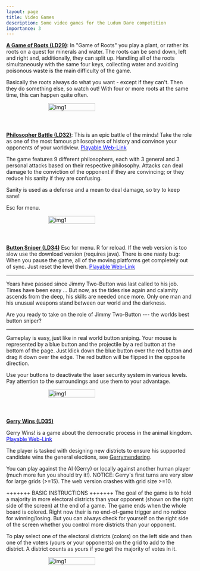 ```yaml
---
layout: page
title: Video Games
description: Some video games for the Ludum Dare competition
importance: 3
---
```



[**A Game of Roots (LD29)**](https://web.archive.org/web/20141209190808/http://ludumdare.com/compo/ludum-dare-29/?action=preview&uid=11335):
In "Game of Roots" you play a plant, or rather its roots on a quest for minerals and water. The roots can be send down, left and right and, additionally, they can split up. Handling all of the roots simultaneously with the same four keys, collecting water and avoiding poisonous waste is the main difficulty of the game.

Basically the roots always do what you want - except if they can't. Then they do something else, so watch out! With four or more roots at the same time, this can happen quite often.
<div style="display: flex; justify-content: center;">
  <img src="{{site.url }}{{site.baseurl }}/assets/img/games/game_of_roots.png" alt="img1" style="float:center; margin-right: 5%; width:50%">
  <p style="clear: both;"></p>
</div>


<br><br>
[**Philosopher Battle (LD32)**](https://web.archive.org/web/20161220081423/http://ludumdare.com/compo/ludum-dare-32/?action=preview&uid=11335):
This is an epic battle of the minds!
Take the role as one of the most famous philosophers of history and convince your opponents of your worldview.  [<span style="color:blue" font-weight:bold>Playable Web-Link</span>](https://bubu1.eu/LD32/post_compo/)

The game features 9 different philosophers, each with 3 general and 3 personal attacks based on their respective philosophy.
Attacks can deal damage to the conviction of the opponent if they are convincing; or they reduce his sanity if they are confusing.

Sanity is used as a defense and a mean to deal damage, so try to keep sane!

Esc for menu.

  <div style="display: flex; justify-content: center;">
    <img src="{{site.url }}{{site.baseurl }}/assets/img/games/philosophers.png" alt="img1" style="float:center; margin-right: 5%; width:50%">
    <p style="clear: both;"></p>
  </div>



<br><br>
[**Button Sniper (LD34)**](https://web.archive.org/web/20170910234206/http://ludumdare.com/compo/ludum-dare-34/?action=preview&uid=11335)
Esc for menu. R for reload. If the web version is too slow use the download version (requires java).
There is one nasty bug: When you pause the game, all of the moving platforms get completely out of sync. Just reset the level then. [<span style="color:blue" font-weight:bold>Playable Web-Link</span>](https://bubu1.eu/LD34/)

------------------------------

Years have passed since Jimmy Two-Button was last called to his job. Times have been easy ...
But now, as the tides rise again and calamity ascends from the deep, his skills are needed once more.
Only one man and his unusual weapons stand between our world and the darkness.

Are you ready to take on the role of Jimmy Two-Button --- the worlds best button sniper?

----------------------------

Gameplay is easy, just like in real world button sniping. Your mouse is represented by a blue button and the projectile by a red button at the bottom of the page.
Just klick down the blue button over the red button and drag it down over the edge. The red button will be flipped in the opposite direction.

Use your buttons to deactivate the laser security system in various levels. Pay attention to the surroundings and use them to your advantage.

<div style="display: flex; justify-content: center;">
  <img src="{{site.url }}{{site.baseurl }}/assets/img/games/buttonsniper.jpg" alt="img1" style="float:center; margin-right: 5%; width:50%">
  <p style="clear: both;"></p>
</div>



<br><br>
[**Gerry Wins (LD35)**](https://web.archive.org/web/20160501063822/http://ludumdare.com/compo/ludum-dare-35/?action=preview&uid=11335)

Gerry Wins! is a game about the democratic process in the animal kingdom. [<span style="color:blue" font-weight:bold>Playable Web-Link</span>](https://bubu1.eu/LD35-Gerry-Wins/)

The player is tasked with designing new districts to ensure his supported candidate wins the general elections, see [Gerrymendering](https://de.wikipedia.org/wiki/Gerrymandering).

You can play against the AI (Gerry) or locally against another human player (much more fun you should try it!).
NOTICE: Gerry's first turns are very slow for large grids (>=15). The web version crashes with grid size >=10.

+++++++ BASIC INSTRUCTIONS +++++++
The goal of the game is to hold a majority in more electoral districts than your opponent (shown on the right side of the screen) at the end of a game. The game ends when the whole board is colored.
Right now their is no end-of-game trigger and no notice for winning/losing. But you can always check for yourself on the right side of the screen whether you control more districts than your opponent.

To play select one of the electoral districts (colors) on the left side and then one of the voters (yours or your opponents) on the grid to add to the district.
A district counts as yours if you get the majority of votes in it.

<div style="display: flex; justify-content: center;">
  <img src="{{site.url }}{{site.baseurl }}/assets/img/games/gerry_wins.jpg" alt="img1" style="float:center; margin-right: 5%; width:50%">
  <p style="clear: both;"></p>
</div>
